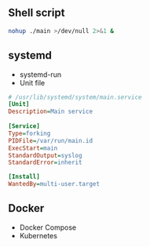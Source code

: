 ## Shell script

```sh
nohup ./main >/dev/null 2>&1 &
```

## systemd

- systemd-run
- Unit file

```ini
# /usr/lib/systemd/system/main.service
[Unit]
Description=Main service
                                                                                                                    
[Service]
Type=forking
PIDFile=/var/run/main.id
ExecStart=main
StandardOutput=syslog
StandardError=inherit

[Install]
WantedBy=multi-user.target
```

## Docker

- Docker Compose
- Kubernetes